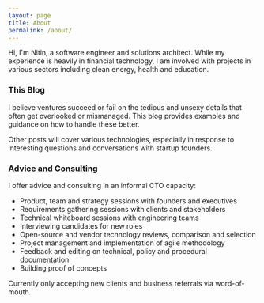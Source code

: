 ```yaml
---
layout: page
title: About
permalink: /about/
---
```


Hi, I'm Nitin, a software engineer and solutions architect. While my experience is heavily in financial technology, I am involved with projects in various sectors including clean energy, health and education.

### This Blog

I believe ventures succeed or fail on the tedious and unsexy details that often get overlooked or mismanaged. This blog provides examples and guidance on how to handle these better.

Other posts will cover various technologies, especially in response to interesting questions and conversations with startup founders.

### Advice and Consulting

I offer advice and consulting in an informal CTO capacity:
- Product, team and strategy sessions with founders and executives
- Requirements gathering sessions with clients and stakeholders
- Technical whiteboard sessions with engineering teams
- Interviewing candidates for new roles
- Open-source and vendor technology reviews, comparison and selection
- Project management and implementation of agile methodology
- Feedback and editing on technical, policy and procedural documentation
- Building proof of concepts

Currently only accepting new clients and business referrals via word-of-mouth.

<!-- 
## Books
To be announced

## Online Courses
To be announced

## Speaking Events
To be announced 
-->